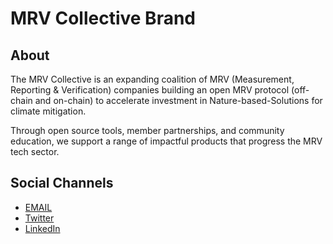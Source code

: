 # MRV Collective Brand
## About 
The MRV Collective is an expanding coalition of MRV (Measurement, Reporting & Verification) companies building an open MRV protocol (off-chain and on-chain) to accelerate investment in Nature-based-Solutions for climate mitigation.

Through open source tools, member partnerships, and community education, we support a range of impactful products that progress the MRV tech sector.
## Social Channels
- [EMAIL](https://tiny.cc/mrvc-newsletter)
- [Twitter](https://twitter.com/mrvcollective)
- [LinkedIn](https://www.linkedin.com/company/mrv-collective)


